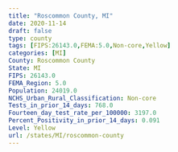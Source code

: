 ```yaml
---
title: "Roscommon County, MI"
date: 2020-11-14
draft: false
type: county
tags: [FIPS:26143.0,FEMA:5.0,Non-core,Yellow]
categories: [MI]
County: Roscommon County
State: MI
FIPS: 26143.0
FEMA_Region: 5.0
Population: 24019.0
NCHS_Urban_Rural_Classification: Non-core
Tests_in_prior_14_days: 768.0
Fourteen_day_test_rate_per_100000: 3197.0
Percent_Positivity_in_prior_14_days: 0.091
Level: Yellow
url: /states/MI/roscommon-county
---
```



